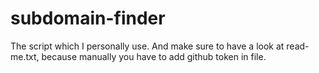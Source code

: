 # subdomain-finder
The script which I personally use.
And 
make sure to have a look at read-me.txt, because manually you have to add github token in file.

